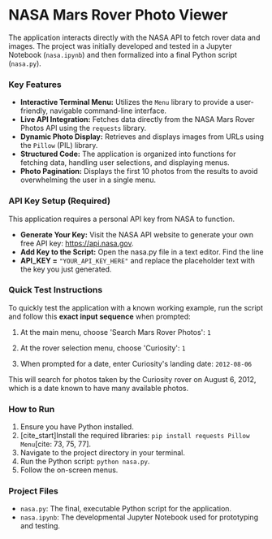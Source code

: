 # NASA Mars Rover Photo Viewer

The application interacts directly with the NASA API to fetch rover data and images. The project was initially developed and tested in a Jupyter Notebook (`nasa.ipynb`) and then formalized into a final Python script (`nasa.py`).

### Key Features
* **Interactive Terminal Menu:** Utilizes the `Menu` library to provide a user-friendly, navigable command-line interface.
* **Live API Integration:** Fetches data directly from the NASA Mars Rover Photos API using the `requests` library.
* **Dynamic Photo Display:** Retrieves and displays images from URLs using the `Pillow` (PIL) library.
* **Structured Code:** The application is organized into functions for fetching data, handling user selections, and displaying menus.
* **Photo Pagination:** Displays the first 10 photos from the results to avoid overwhelming the user in a single menu.

### API Key Setup (Required)

This application requires a personal API key from NASA to function.

* **Generate Your Key:** Visit the NASA API website to generate your own free API key: https://api.nasa.gov.
* **Add Key to the Script:** Open the nasa.py file in a text editor. Find the line 
* **API_KEY =** `"YOUR_API_KEY_HERE"` and replace the placeholder text with the key you just generated.

### Quick Test Instructions
To quickly test the application with a known working example, run the script and follow this **exact input sequence** when prompted:

1. At the main menu, choose 'Search Mars Rover Photos': `1`

2. At the rover selection menu, choose 'Curiosity': `1`

3. When prompted for a date, enter Curiosity's landing date: `2012-08-06`

This will search for photos taken by the Curiosity rover on August 6, 2012, which is a date known to have many available photos.

### How to Run
1.  Ensure you have Python installed.
2.  [cite_start]Install the required libraries: `pip install requests Pillow Menu`[cite: 73, 75, 77].
3.  Navigate to the project directory in your terminal.
4.  Run the Python script: `python nasa.py`.
5.  Follow the on-screen menus.

### Project Files
* `nasa.py`: The final, executable Python script for the application.
* `nasa.ipynb`: The developmental Jupyter Notebook used for prototyping and testing.